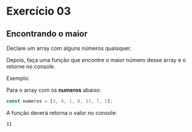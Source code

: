 # Exercício 03

## Encontrando o maior

Declare um array com alguns números quaisquer.

Depois, faça uma função que encontre o maior número desse array e o retorne no console.

Exemplo:

Para o array com os **numeros** abaixo:

```javascript
const numeros = [3, 4, 1, 8, 11, 7, 5];
```

A função deverá retorna o valor no console:

```
11
```
